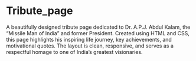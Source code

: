 # Tribute_page
A beautifully designed tribute page dedicated to Dr. A.P.J. Abdul Kalam, the “Missile Man of India” and former President. Created using HTML and CSS, this page highlights his inspiring life journey, key achievements, and motivational quotes. The layout is clean, responsive, and serves as a respectful homage to one of India’s greatest visionaries.


